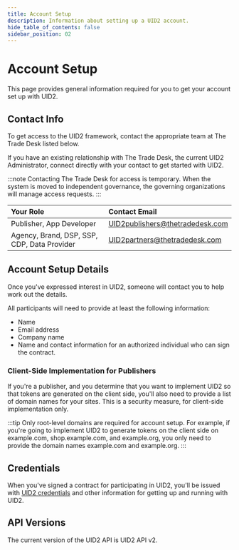 ```yaml
---
title: Account Setup
description: Information about setting up a UID2 account.
hide_table_of_contents: false
sidebar_position: 02
---
```


# Account Setup

This page provides general information required for you to get your account set up with UID2.

<!-- It includes:

* [Contact Info](#contact-info)
* [Account Setup](#account-setup-details)
* [Credentials](#credentials)
* [API Versions](#api-versions)
 -->
## Contact Info

To get access to the UID2 framework, contact the appropriate team at The Trade Desk listed below. 

If you have an existing relationship with The Trade Desk, the current UID2 Administrator, connect directly with your contact to get started with UID2.

:::note
Contacting The Trade Desk for access is temporary. When the system is moved to independent governance, the governing organizations will manage access requests.
:::

| Your Role | Contact Email |
| :--- | :--- |
| Publisher, App Developer | [UID2publishers@thetradedesk.com](mailto:UID2publishers@thetradedesk.com) |
| Agency, Brand, DSP, SSP, CDP, Data Provider | [UID2partners@thetradedesk.com](mailto:UID2partners@thetradedesk.com) |

## Account Setup Details

Once you've expressed interest in UID2, someone will contact you to help work out the details.

All participants will need to provide at least the following information:
* Name
* Email address
* Company name
* Name and contact information for an authorized individual who can sign the contract.

### Client-Side Implementation for Publishers

If you're a publisher, and you determine that you want to implement UID2 so that tokens are generated on the client side, you'll also need to provide a list of domain names for your sites. This is a security measure, for client-side implementation only.

:::tip
Only root-level domains are required for account setup. For example, if you're going to implement UID2 to generate tokens on the client side on example.com, shop.example.com, and example.org, you only need to provide the domain names example.com and example.org.
:::

## Credentials

When you've signed a contract for participating in UID2, you'll be issued with [UID2 credentials](gs-credentials.md) and other information for getting up and running with UID2.

## API Versions

The current version of the UID2 API is UID2 API v2.

